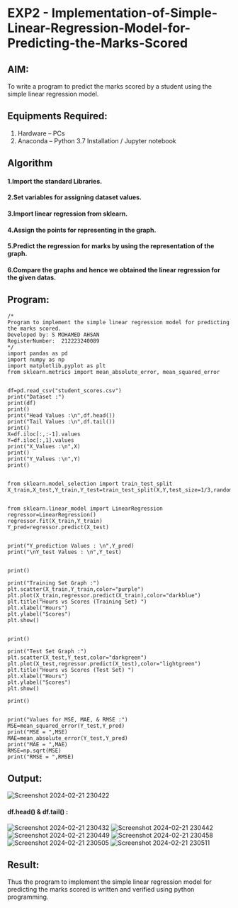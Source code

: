 # EXP2 - Implementation-of-Simple-Linear-Regression-Model-for-Predicting-the-Marks-Scored

## AIM:
To write a program to predict the marks scored by a student using the simple linear regression model.

## Equipments Required:
1. Hardware – PCs
2. Anaconda – Python 3.7 Installation / Jupyter notebook

## Algorithm
#### 1.Import the standard Libraries. 
#### 2.Set variables for assigning dataset values. 
#### 3.Import linear regression from sklearn. 
#### 4.Assign the points for representing in the graph. 
#### 5.Predict the regression for marks by using the representation of the graph. 
#### 6.Compare the graphs and hence we obtained the linear regression for the given datas.

## Program:
```
/*
Program to implement the simple linear regression model for predicting the marks scored.
Developed by: S MOHAMED AHSAN
RegisterNumber:  212223240089
*/
import pandas as pd
import numpy as np
import matplotlib.pyplot as plt
from sklearn.metrics import mean_absolute_error, mean_squared_error


df=pd.read_csv("student_scores.csv")
print("Dataset :")
print(df)
print()
print("Head Values :\n",df.head())
print("Tail Values :\n",df.tail())
print()
X=df.iloc[:,:-1].values
Y=df.iloc[:,1].values
print("X_Values :\n",X)
print()
print("Y_Values :\n",Y)
print()


from sklearn.model_selection import train_test_split
X_train,X_test,Y_train,Y_test=train_test_split(X,Y,test_size=1/3,random_state=0)


from sklearn.linear_model import LinearRegression
regressor=LinearRegression()
regressor.fit(X_train,Y_train)
Y_pred=regressor.predict(X_test)


print("Y_prediction Values : \n",Y_pred)
print("\nY_test Values : \n",Y_test)


print()

print("Training Set Graph :")
plt.scatter(X_train,Y_train,color="purple")
plt.plot(X_train,regressor.predict(X_train),color="darkblue")
plt.title("Hours vs Scores (Training Set) ")
plt.xlabel("Hours")
plt.ylabel("Scores")
plt.show()


print()

print("Test Set Graph :")
plt.scatter(X_test,Y_test,color="darkgreen")
plt.plot(X_test,regressor.predict(X_test),color="lightgreen")
plt.title("Hours vs Scores (Test Set) ")
plt.xlabel("Hours")
plt.ylabel("Scores")
plt.show()

print()


print("Values for MSE, MAE, & RMSE :")
MSE=mean_squared_error(Y_test,Y_pred)
print("MSE = ",MSE)
MAE=mean_absolute_error(Y_test,Y_pred)
print("MAE = ",MAE)
RMSE=np.sqrt(MSE)
print("RMSE = ",RMSE)
```

## Output:
![Screenshot 2024-02-21 230422](https://github.com/MOHAMEDAHSAN/Implementation-of-Simple-Linear-Regression-Model-for-Predicting-the-Marks-Scored/assets/139331378/c1c8a803-9293-4d66-9d37-ac29bea29249)
#### df.head() & df.tail() :
![Screenshot 2024-02-21 230432](https://github.com/MOHAMEDAHSAN/Implementation-of-Simple-Linear-Regression-Model-for-Predicting-the-Marks-Scored/assets/139331378/c4ffc740-ee23-4328-b2c4-1fffaba0ee38)
![Screenshot 2024-02-21 230442](https://github.com/MOHAMEDAHSAN/Implementation-of-Simple-Linear-Regression-Model-for-Predicting-the-Marks-Scored/assets/139331378/feddc9e1-1b4d-4d9f-8ac5-9d65856ef656)
![Screenshot 2024-02-21 230449](https://github.com/MOHAMEDAHSAN/Implementation-of-Simple-Linear-Regression-Model-for-Predicting-the-Marks-Scored/assets/139331378/f8e03823-6767-41df-9662-da0bb429abc8)
![Screenshot 2024-02-21 230458](https://github.com/MOHAMEDAHSAN/Implementation-of-Simple-Linear-Regression-Model-for-Predicting-the-Marks-Scored/assets/139331378/38c5ba65-cd06-449c-b737-83617acc2c5b)
![Screenshot 2024-02-21 230505](https://github.com/MOHAMEDAHSAN/Implementation-of-Simple-Linear-Regression-Model-for-Predicting-the-Marks-Scored/assets/139331378/cca18e3b-b700-4a1f-a184-92c2b3cb4d3f)
![Screenshot 2024-02-21 230511](https://github.com/MOHAMEDAHSAN/Implementation-of-Simple-Linear-Regression-Model-for-Predicting-the-Marks-Scored/assets/139331378/f2c4adbc-c098-42ac-91da-a37b70d161cf)



## Result:
Thus the program to implement the simple linear regression model for predicting the marks scored is written and verified using python programming.
